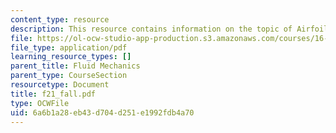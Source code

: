 ```yaml
---
content_type: resource
description: This resource contains information on the topic of Airfoil Polar Relations.
file: https://ol-ocw-studio-app-production.s3.amazonaws.com/courses/16-01-unified-engineering-i-ii-iii-iv-fall-2005-spring-2006/6a6b1a28eb43d704d251e1992fdb4a70_f21_fall.pdf
file_type: application/pdf
learning_resource_types: []
parent_title: Fluid Mechanics
parent_type: CourseSection
resourcetype: Document
title: f21_fall.pdf
type: OCWFile
uid: 6a6b1a28-eb43-d704-d251-e1992fdb4a70
---
```

